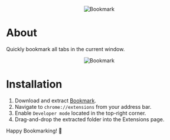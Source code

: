<div align="center">
  <p>
    <img src="https://raw.githubusercontent.com/peterthehan/bookmark/master/assets/banner.png" title="Bookmark" />
  </p>
</div>

# About

Quickly bookmark all tabs in the current window.

<div align="center">
  <p>
    <img src="https://raw.githubusercontent.com/peterthehan/bookmark/master/assets/demo.gif" title="Bookmark" />
  </p>
</div>

# Installation

1. Download and extract [Bookmark](https://github.com/peterthehan/bookmark/archive/master.zip).
2. Navigate to `chrome://extensions` from your address bar.
3. Enable `Developer mode` located in the top-right corner.
4. Drag-and-drop the extracted folder into the Extensions page.

Happy Bookmarking! 🎉
